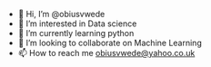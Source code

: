 - 👋 Hi, I’m @obiusvwede
- 👀 I’m interested in Data science
- 🌱 I’m currently learning python
- 💞️ I’m looking to collaborate on Machine Learning
- 📫 How to reach me obiusvwede@yahoo.co.uk

<!---
obiusvwede/obiusvwede is a ✨ special ✨ repository because its `README.md` (this file) appears on your GitHub profile.
You can click the Preview link to take a look at your changes.
--->
